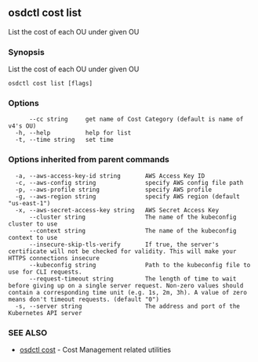 ## osdctl cost list

List the cost of each OU under given OU

### Synopsis

List the cost of each OU under given OU

```
osdctl cost list [flags]
```

### Options

```
      --cc string     get name of Cost Category (default is name of v4's OU)
  -h, --help          help for list
  -t, --time string   set time
```

### Options inherited from parent commands

```
  -a, --aws-access-key-id string       AWS Access Key ID
  -c, --aws-config string              specify AWS config file path
  -p, --aws-profile string             specify AWS profile
  -g, --aws-region string              specify AWS region (default "us-east-1")
  -x, --aws-secret-access-key string   AWS Secret Access Key
      --cluster string                 The name of the kubeconfig cluster to use
      --context string                 The name of the kubeconfig context to use
      --insecure-skip-tls-verify       If true, the server's certificate will not be checked for validity. This will make your HTTPS connections insecure
      --kubeconfig string              Path to the kubeconfig file to use for CLI requests.
      --request-timeout string         The length of time to wait before giving up on a single server request. Non-zero values should contain a corresponding time unit (e.g. 1s, 2m, 3h). A value of zero means don't timeout requests. (default "0")
  -s, --server string                  The address and port of the Kubernetes API server
```

### SEE ALSO

* [osdctl cost](osdctl_cost.md)	 - Cost Management related utilities

